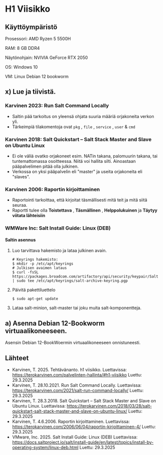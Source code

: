# H1 Viisikko

## Käyttöympäristö

Prosessori: AMD Ryzen 5 5500H

RAM: 8 GB DDR4

Näytönohjain: NVIVIA GeForce RTX 2050

OS: Windows 10

VM: Linux Debian 12 bookworm

## x) Lue ja tiivistä. 

### Karvinen 2023: Run Salt Command Locally 

- Saltin pää tarkoitus on yleensä ohjata suuria määriä orjakoneita verkon yli.
- Tärkeimpiä tilakomentoja ovat `pkg` , `file` , `service` , `user` & `cmd`

### Karvinen 2018: Salt Quickstart – Salt Stack Master and Slave on Ubuntu Linux 

- Ei ole väliä ovatko orjakoneet esim. NATin takana, palomuurin takana, tai tuntemattomassa osoitteessa. Niitä voi hallita silti. Ainoastaan pääpalvelimen pitää olla julkinen.
- Verkossa on yksi pääpalvelin eli "master" ja useita orjakoneita eli "slaves".

### Karvinen 2006: Raportin kirjoittaminen 

- Raportointi tarkoittaa, että kirjoitat täsmällisesti mitä teit ja mitä siitä seuraa.
- Raportti tulee olla **Toistettava** , **Täsmällinen** , **Helppolukuinen** ja **Täytyy viitata lähteisiin**

### WMWare Inc: Salt Install Guide: Linux (DEB)

#### Saltin asennus

  1. Luo tarvittava hakemisto ja lataa julkinen avain.

         # Keyrings hakemisto:
         $ mkdir -p /etc/apt/keyrings
         # Julkisen avaimen lataus
         $ curl -fsSL https://packages.broadcom.com/artifactory/api/security/keypair/SaltProjectKey/public | sudo tee /etc/apt/keyrings/salt-archive-keyring.pgp

  2. Päivitä pakettiluettelo

         $ sudo apt-get update

  3. Lataa salt-minion, salt-master tai joku muita salt-komponentteja.

## a) Asenna Debian 12-Bookworm virtuaalikoneeseen. 

Asensin Debian 12-BookWoermin virtuaalikoneeseen onnistuneesti. 


## Lähteet

- Karvinen, T. 2025. Tehtävänanto. h1 viisikko. Luettavissa: https://terokarvinen.com/palvelinten-hallinta/#h1-viisikko Luettu: 29.3.2025
- Karvinen, T. 28.10.2021. Run Salt Command Locally. Luettavissa: https://terokarvinen.com/2021/salt-run-command-locally/ Luettu: 29.3.2025
- Karvinen, T. 28.3.2018. Salt Quickstart – Salt Stack Master and Slave on Ubuntu Linux. Luettavissa: https://terokarvinen.com/2018/03/28/salt-quickstart-salt-stack-master-and-slave-on-ubuntu-linux/ Luettu: 29.3.2025
- Karvinen, T. 4.6.2006. Raportin kirjoittaminen. Luettavissa: https://terokarvinen.com/2006/06/04/raportin-kirjoittaminen-4/ Luettu: 29.3.2025
- VMware, Inc. 2025. Salt Install Guide: Linux (DEB) Luettavissa: https://docs.saltproject.io/salt/install-guide/en/latest/topics/install-by-operating-system/linux-deb.html Luettu: 29.3.2025
 
